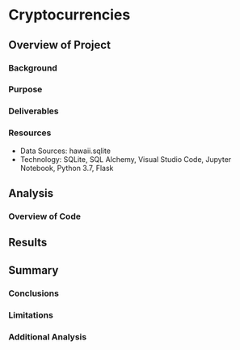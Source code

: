 # Cryptocurrencies

## Overview of Project

  ### Background
  ### Purpose
  ### Deliverables
  ### Resources
   - Data Sources: hawaii.sqlite
   - Technology: SQLite, SQL Alchemy, Visual Studio Code, Jupyter Notebook, Python 3.7, Flask

## Analysis
  ### Overview of Code


## Results
 
  ## Summary
  ### Conclusions
  ### Limitations
  ### Additional Analysis
